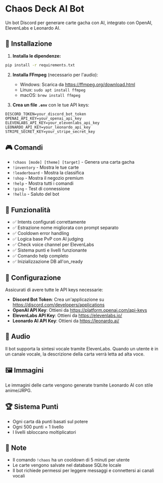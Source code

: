 # Chaos Deck AI Bot

Un bot Discord per generare carte gacha con AI, integrato con OpenAI, ElevenLabs e Leonardo AI.

## 🚀 Installazione

1. **Installa le dipendenze:**
```bash
pip install -r requirements.txt
```

2. **Installa FFmpeg** (necessario per l'audio):
   - Windows: Scarica da https://ffmpeg.org/download.html
   - Linux: `sudo apt install ffmpeg`
   - macOS: `brew install ffmpeg`

3. **Crea un file `.env`** con le tue API keys:
```env
DISCORD_TOKEN=your_discord_bot_token
OPENAI_API_KEY=your_openai_api_key
ELEVENLABS_API_KEY=your_elevenlabs_api_key
LEONARDO_API_KEY=your_leonardo_api_key
STRIPE_SECRET_KEY=your_stripe_secret_key
```

## 🎮 Comandi

- `!chaos [mode] [theme] [target]` - Genera una carta gacha
- `!inventory` - Mostra le tue carte
- `!leaderboard` - Mostra la classifica
- `!shop` - Mostra il negozio premium
- `!help` - Mostra tutti i comandi
- `!ping` - Test di connessione
- `!hello` - Saluto del bot

## 🎯 Funzionalità

- ✅ Intents configurati correttamente
- ✅ Estrazione nome migliorata con prompt separato
- ✅ Cooldown error handling
- ✅ Logica base PvP con AI judging
- ✅ Check voice channel per ElevenLabs
- ✅ Sistema punti e livelli funzionante
- ✅ Comando help completo
- ✅ Inizializzazione DB all'on_ready

## 🔧 Configurazione

Assicurati di avere tutte le API keys necessarie:
- **Discord Bot Token**: Crea un'applicazione su https://discord.com/developers/applications
- **OpenAI API Key**: Ottieni da https://platform.openai.com/api-keys
- **ElevenLabs API Key**: Ottieni da https://elevenlabs.io/
- **Leonardo AI API Key**: Ottieni da https://leonardo.ai/

## 🎵 Audio

Il bot supporta la sintesi vocale tramite ElevenLabs. Quando un utente è in un canale vocale, la descrizione della carta verrà letta ad alta voce.

## 🖼️ Immagini

Le immagini delle carte vengono generate tramite Leonardo AI con stile anime/JRPG.

## 🏆 Sistema Punti

- Ogni carta dà punti basati sul potere
- Ogni 500 punti = 1 livello
- I livelli sbloccano moltiplicatori

## 🚨 Note

- Il comando `!chaos` ha un cooldown di 5 minuti per utente
- Le carte vengono salvate nel database SQLite locale
- Il bot richiede permessi per leggere messaggi e connettersi ai canali vocali 
